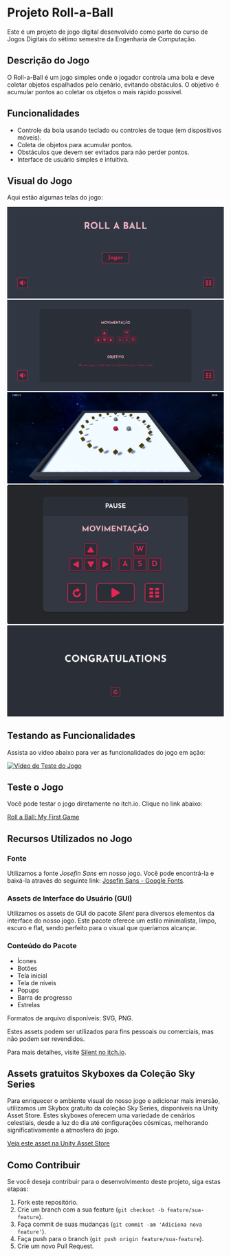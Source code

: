 # Projeto Roll-a-Ball

Este é um projeto de jogo digital desenvolvido como parte do curso de Jogos Digitais do sétimo semestre da Engenharia de Computação.

## Descrição do Jogo

O Roll-a-Ball é um jogo simples onde o jogador controla uma bola e deve coletar objetos espalhados pelo cenário, evitando obstáculos. O objetivo é acumular pontos ao coletar os objetos o mais rápido possível.

## Funcionalidades

- Controle da bola usando teclado ou controles de toque (em dispositivos móveis).
- Coleta de objetos para acumular pontos.
- Obstáculos que devem ser evitados para não perder pontos.
- Interface de usuário simples e intuitiva.

## Visual do Jogo

Aqui estão algumas telas do jogo:

![Tela 1](imagens/Telas/1.png)
![Tela 2](imagens/Telas/2.png)
![Tela 3](imagens/Telas/3.png)
![Tela 4](imagens/Telas/4.png)
![Tela 5](imagens/Telas/5.png)

## Testando as Funcionalidades

Assista ao vídeo abaixo para ver as funcionalidades do jogo em ação:

[![Vídeo de Teste do Jogo](https://img.youtube.com/vi/-NrCziMxmUo/0.jpg)](https://youtu.be/-NrCziMxmUo)

## Teste o Jogo

Você pode testar o jogo diretamente no itch.io. Clique no link abaixo:

[Roll a Ball: My First Game](https://marcosvds.itch.io/roll-a-ball)

## Recursos Utilizados no Jogo

### Fonte

Utilizamos a fonte *Josefin Sans* em nosso jogo. Você pode encontrá-la e baixá-la através do seguinte link: [Josefin Sans - Google Fonts](https://fonts.google.com/specimen/Josefin+Sans).

### Assets de Interface do Usuário (GUI)

Utilizamos os assets de GUI do pacote *Silent* para diversos elementos da interface do nosso jogo. Este pacote oferece um estilo minimalista, limpo, escuro e flat, sendo perfeito para o visual que queríamos alcançar.

### Conteúdo do Pacote

- Ícones
- Botões
- Tela inicial
- Tela de níveis
- Popups
- Barra de progresso
- Estrelas

Formatos de arquivo disponíveis: SVG, PNG.

Estes assets podem ser utilizados para fins pessoais ou comerciais, mas não podem ser revendidos.

Para mais detalhes, visite [Silent no itch.io](https://prinbles.itch.io/silent).

## Assets gratuitos Skyboxes da Coleção Sky Series

Para enriquecer o ambiente visual do nosso jogo e adicionar mais imersão, utilizamos um Skybox gratuito da coleção Sky Series, disponíveis na Unity Asset Store. Estes skyboxes oferecem uma variedade de cenários celestiais, desde a luz do dia até configurações cósmicas, melhorando significativamente a atmosfera do jogo.

[Veja este asset na Unity Asset Store](https://assetstore.unity.com/packages/2d/textures-materials/sky/skybox-series-free-103633)

## Como Contribuir

Se você deseja contribuir para o desenvolvimento deste projeto, siga estas etapas:

1. Fork este repositório.
2. Crie um branch com a sua feature (`git checkout -b feature/sua-feature`).
3. Faça commit de suas mudanças (`git commit -am 'Adiciona nova feature'`).
4. Faça push para o branch (`git push origin feature/sua-feature`).
5. Crie um novo Pull Request.


